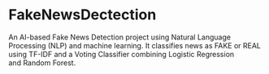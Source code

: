 # FakeNewsDectection
An AI-based Fake News Detection project using Natural Language Processing (NLP) and machine learning. It classifies news as FAKE or REAL using TF-IDF and a Voting Classifier combining Logistic Regression and Random Forest.
